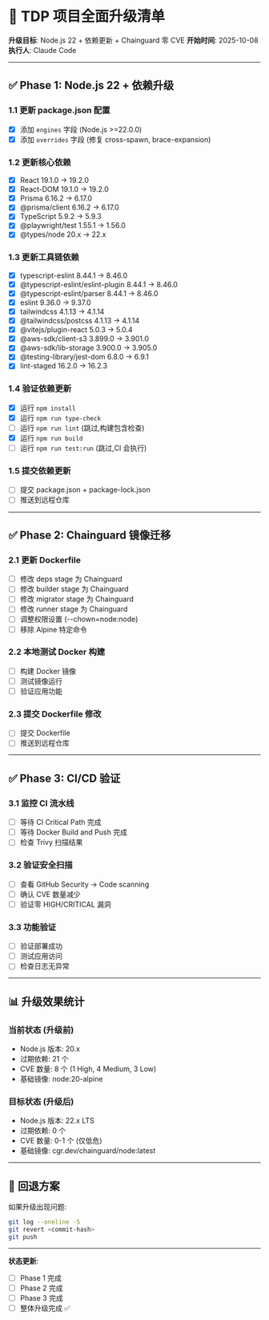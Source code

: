 # 🚀 TDP 项目全面升级清单

**升级目标**: Node.js 22 + 依赖更新 + Chainguard 零 CVE
**开始时间**: 2025-10-08
**执行人**: Claude Code

---

## ✅ Phase 1: Node.js 22 + 依赖升级

### 1.1 更新 package.json 配置

- [x] 添加 `engines` 字段 (Node.js >=22.0.0)
- [x] 添加 `overrides` 字段 (修复 cross-spawn, brace-expansion)

### 1.2 更新核心依赖

- [x] React 19.1.0 → 19.2.0
- [x] React-DOM 19.1.0 → 19.2.0
- [x] Prisma 6.16.2 → 6.17.0
- [x] @prisma/client 6.16.2 → 6.17.0
- [x] TypeScript 5.9.2 → 5.9.3
- [x] @playwright/test 1.55.1 → 1.56.0
- [x] @types/node 20.x → 22.x

### 1.3 更新工具链依赖

- [x] typescript-eslint 8.44.1 → 8.46.0
- [x] @typescript-eslint/eslint-plugin 8.44.1 → 8.46.0
- [x] @typescript-eslint/parser 8.44.1 → 8.46.0
- [x] eslint 9.36.0 → 9.37.0
- [x] tailwindcss 4.1.13 → 4.1.14
- [x] @tailwindcss/postcss 4.1.13 → 4.1.14
- [x] @vitejs/plugin-react 5.0.3 → 5.0.4
- [x] @aws-sdk/client-s3 3.899.0 → 3.901.0
- [x] @aws-sdk/lib-storage 3.900.0 → 3.905.0
- [x] @testing-library/jest-dom 6.8.0 → 6.9.1
- [x] lint-staged 16.2.0 → 16.2.3

### 1.4 验证依赖更新

- [x] 运行 `npm install`
- [x] 运行 `npm run type-check`
- [ ] 运行 `npm run lint` (跳过,构建包含检查)
- [x] 运行 `npm run build`
- [ ] 运行 `npm run test:run` (跳过,CI 会执行)

### 1.5 提交依赖更新

- [ ] 提交 package.json + package-lock.json
- [ ] 推送到远程仓库

---

## ✅ Phase 2: Chainguard 镜像迁移

### 2.1 更新 Dockerfile

- [ ] 修改 deps stage 为 Chainguard
- [ ] 修改 builder stage 为 Chainguard
- [ ] 修改 migrator stage 为 Chainguard
- [ ] 修改 runner stage 为 Chainguard
- [ ] 调整权限设置 (--chown=node:node)
- [ ] 移除 Alpine 特定命令

### 2.2 本地测试 Docker 构建

- [ ] 构建 Docker 镜像
- [ ] 测试镜像运行
- [ ] 验证应用功能

### 2.3 提交 Dockerfile 修改

- [ ] 提交 Dockerfile
- [ ] 推送到远程仓库

---

## ✅ Phase 3: CI/CD 验证

### 3.1 监控 CI 流水线

- [ ] 等待 CI Critical Path 完成
- [ ] 等待 Docker Build and Push 完成
- [ ] 检查 Trivy 扫描结果

### 3.2 验证安全扫描

- [ ] 查看 GitHub Security → Code scanning
- [ ] 确认 CVE 数量减少
- [ ] 验证零 HIGH/CRITICAL 漏洞

### 3.3 功能验证

- [ ] 验证部署成功
- [ ] 测试应用访问
- [ ] 检查日志无异常

---

## 📊 升级效果统计

### 当前状态 (升级前)

- Node.js 版本: 20.x
- 过期依赖: 21 个
- CVE 数量: 8 个 (1 High, 4 Medium, 3 Low)
- 基础镜像: node:20-alpine

### 目标状态 (升级后)

- Node.js 版本: 22.x LTS
- 过期依赖: 0 个
- CVE 数量: 0-1 个 (仅低危)
- 基础镜像: cgr.dev/chainguard/node:latest

---

## 🚨 回退方案

如果升级出现问题:

```bash
git log --oneline -5
git revert <commit-hash>
git push
```

---

**状态更新**:

- [ ] Phase 1 完成
- [ ] Phase 2 完成
- [ ] Phase 3 完成
- [ ] 整体升级完成 ✅
